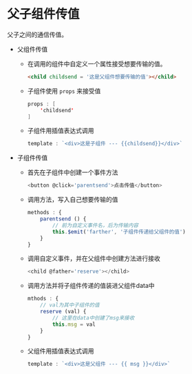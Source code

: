 # 父子组件传值

父子之间的通信传值。

- 父组件传值

  - 在调用的组件中自定义一个属性接受想要传输的值。

    ```html
    <child childsend = '这是父组件想要传输的值'></child>
    ```

  - 子组件使用 `props` 来接受值

    ```java
    props : [
        'childsend'
    ]
    ```

  - 子组件用插值表达式调用

    ```javascript
    template : `<div>这是子组件 --- {{childsend}}</div>`
    ```

- 子组件传值

  - 首先在子组件中创建一个事件方法

    ```javascript
    <button @click='parentsend'>点击传值</button>
    ```

  - 调用方法，写入自己想要传输的值

    ```javascript
    methods : {
        parentsend () {
        	// 前为自定义事件名，后为传输内容    
            this.$emit('farther', '子组件传递给父组件的值')
        }
    }
    ```

  - 调用自定义事件，并在父组件中创建方法进行接收

    ```javascript
    <child @father='reserve'></child>
    ```

  - 调用方法并将子组件传递的值装进父组件data中

    ```javascript
    mthods : {
        // val为其中子组件的值
        reserve (val) {
            // 这里在data中创建了msg来接收
            this.msg = val
        }
    }
    ```

  - 父组件用插值表达式调用

    ```javascript
    template : `<div>这是父组件 --- {{ msg }}</div>`
    ```

    